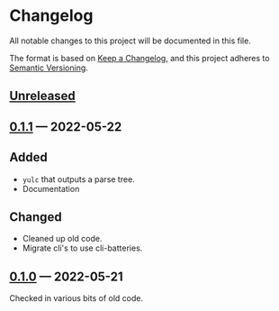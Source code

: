 # Changelog

All notable changes to this project will be documented in this file.

The format is based on [Keep a Changelog](https://keepachangelog.com/en/1.0.0/),
and this project adheres to [Semantic Versioning](https://semver.org/spec/v2.0.0.html).

<!-- Section names: Added, Changed, Deprecated, Removed, Fixed, Security -->

## [Unreleased]

## [0.1.1] — 2022-05-22

## Added

* `yulc` that outputs a parse tree.
* Documentation

## Changed

* Cleaned up old code.
* Migrate cli's to use cli-batteries.

## [0.1.0] — 2022-05-21

Checked in various bits of old code.

<!-- links to version -->

[unreleased]: https://github.com/recmo/uint/compare/v0.1.1...HEAD
[0.1.1]: https://github.com/recmo/yul/releases/tag/v0.1.1
[0.1.0]: https://github.com/recmo/yul/releases/tag/v0.1.0
